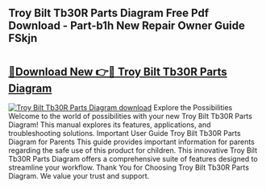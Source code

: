 ## Troy Bilt Tb30R Parts Diagram Free Pdf Download - Part-b1h New Repair Owner Guide FSkjn

# <h2><a href="http://dfk2lg.blite.top/?on=Troy+Bilt+Tb30R+Parts+Diagram">🔗Download New 👉🔴 Troy Bilt Tb30R Parts Diagram</a></h2>

[![Troy Bilt Tb30R Parts Diagram download](https://i.imgur.com/lujVjoI.png)](http://dfk2lg.blite.top/?on=Troy+Bilt+Tb30R+Parts+Diagram)
Explore the Possibilities Welcome to the world of possibilities with your new Troy Bilt Tb30R Parts Diagram! This manual explores its features, applications, and troubleshooting solutions. Important User Guide Troy Bilt Tb30R Parts Diagram for Parents This guide provides important information for parents regarding the safe use of this product for children. This innovative Troy Bilt Tb30R Parts Diagram offers a comprehensive suite of features designed to streamline your workflow. Thank You for Choosing Troy Bilt Tb30R Parts Diagram. We value your trust and support.
